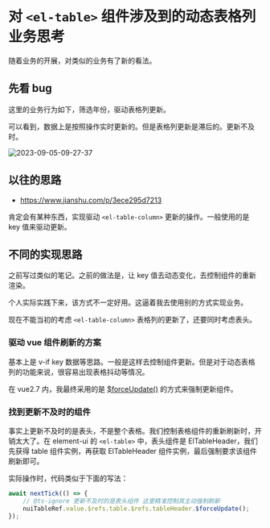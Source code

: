 # 对 `<el-table>` 组件涉及到的动态表格列业务思考

随着业务的开展，对类似的业务有了新的看法。

## 先看 bug

这里的业务行为如下，筛选年份，驱动表格列更新。

可以看到，数据上是按照操作实时更新的。但是表格列更新是滞后的。更新不及时。

![2023-09-05-09-27-37](https://cdn.jsdelivr.net/gh/RuanZhongNan/img-store/img/2023-09-05-09-27-37.gif)

## 以往的思路

- https://www.jianshu.com/p/3ece295d7213

肯定会有某种东西，实现驱动 `<el-table-column>` 更新的操作。一般使用的是 key 值来驱动更新。

## 不同的实现思路

之前写过类似的笔记。之前的做法是，让 key 值去动态变化，去控制组件的重新渲染。

个人实际实践下来，该方式不一定好用。这逼着我去使用别的方式实现业务。

现在不能当初的考虑 `<el-table-column>` 表格列的更新了，还要同时考虑表头。

### 驱动 vue 组件刷新的方案

基本上是 v-if key 数据等思路。一般是这样去控制组件更新。但是对于动态表格列的功能来说，很容易出现表格抖动等情况。

在 vue2.7 内，我最终采用的是 [$forceUpdate()](https://v2.cn.vuejs.org/v2/api/#vm-forceUpdate) 的方式来强制更新组件。

### 找到更新不及时的组件

事实上更新不及时的是表头，不是整个表格。我们控制表格组件的重新刷新时，开销太大了。在 element-ui 的 `<el-table>` 中，表头组件是 ElTableHeader，我们先获得 table 组件实例，再获取 ElTableHeader 组件实例，最后强制要求该组件刷新即可。

实际操作时，代码类似于下面的写法：

```js
await nextTick(() => {
	// @ts-ignore 更新不及时的是表头组件 这里精准控制其主动强制刷新
	nuiTableRef.value.$refs.table.$refs.tableHeader.$forceUpdate();
});
```
